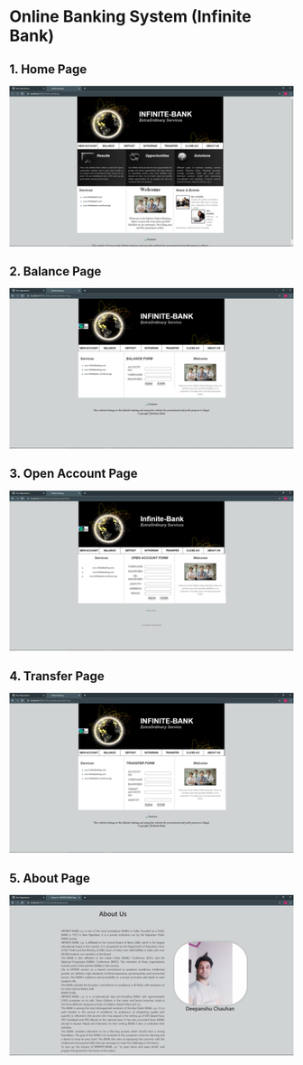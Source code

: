 # Online Banking System (Infinite Bank)
## 1. Home Page
![](/Images/home.png)

## 2. Balance Page
![](/Images/bal.png)

## 3. Open Account Page
![](/Images/openac.png)

## 4. Transfer Page
![](/Images/transfer.png)

## 5. About Page
![](/Images/about.png)
